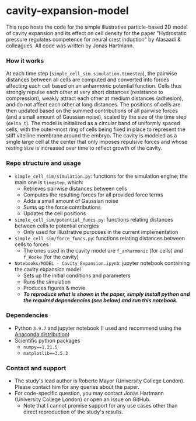 # cavity-expansion-model

This repo hosts the code for the simple illustrative particle-based 2D model of cavity expansion and its effect on cell density for the paper "Hydrostatic pressure regulates competence for neural crest induction" by Alasaadi & colleagues. All code was written by Jonas Hartmann.


### How it works

At each time step (`simple_cell_sim.simulation.timestep`), the pairwise distances between all cells are computed and converted into forces affecting each cell based on an anharmonic potential function. Cells thus strongly repulse each other at very short distances (resistance to compression), weakly attract each other at medium distances (adhesion), and do not affect each other at long distances. The positions of cells are then updated based on the summed contributions of all pairwise forces (and a small amount of Gaussian noise), scaled by the size of the time step (`delta_t`). The model is initialized as a circular band of uniformly spaced cells, with the outer-most ring of cells being fixed in place to represent the stiff vitelline membrane around the embryo. The cavity is modeled as a single large cell at the center that only imposes repulsive forces and whose resting size is increased over time to reflect growth of the cavity.


### Repo structure and usage

- `simple_cell_sim/simulation.py`: functions for the simulation engine; the main one is `timestep`, which:
    - Retrieves pairwise distances between cells
    - Computes the resulting forces for all provided force terms
    - Adds a small amount of Gaussian noise
    - Sums up the force contributions
    - Updates the cell positions
- `simple_cell_sim/potential_funcs.py`: functions relating distances between cells to potential energies
    - Only used for illustrative purposes in the current implementation
- `simple_cell_sim/force_funcs.py`: functions relating distances between cells to forces
    - The ones used in the cavity model are `f_anharmonic` (for cells) and `f_Hooke` (for the cavity)
- `Notebooks/MODEL - Cavity Expansion.ipynb`: jupyter notebook containing the cavity expansion model
    - Sets up the initial conditions and parameters
    - Runs the simulation
    - Produces figures & movie.
    - **_To reproduce what is shown in the paper, simply install python and the required dependencies (see below) and run this notebook._**


### Dependencies

- Python `3.9.7` and jupyter notebook (I used and recommend using the [Anaconda distribution](https://www.anaconda.com/download))
- Scientific python packages
    - `numpy==1.21.5`
    - `matplotlib==3.5.3`


### Contact and support

- The study's lead author is Roberto Mayor (University College London). Please contact him for any queries about the paper.
- For code-specific question, you may contact Jonas Hartmann (University College London) or open an issue on GitHub.
    - Note that I cannot promise support for any use cases other than direct reproduction of the study's results.